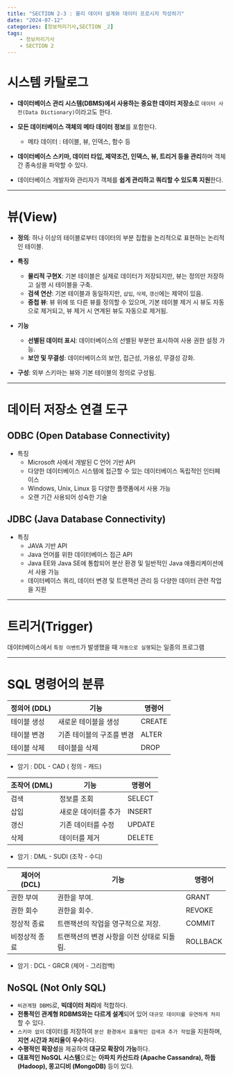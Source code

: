 ```yaml
---
title: "SECTION 2-3 : 물리 데이터 설계와 데이터 프로시저 작성하기"
date: "2024-07-12"
categories: [정보처리기사,SECTION _2]
tags:
    - 정보처리기사
    - SECTION 2 
---
```


# 시스템 카탈로그

- **데이터베이스 관리 시스템(DBMS)에서 사용하는 중요한 데이터 저장소**로 `데이터 사전(Data Dictionary)`이라고도 한다.

- **모든 데이터베이스 객체의 메타 데이터 정보**를 포함한다.
    - 메타 데이터 : 테이블, 뷰, 인덱스, 함수 등

- **데이터베이스 스키마, 데이터 타입, 제약조건, 인덱스, 뷰, 트리거 등을 관리**하며 객체 간 종속성을 파악할 수 있다.

- 데이터베이스 개발자와 관리자가 객체를 **쉽게 관리하고 쿼리할 수 있도록 지원**한다.

----------------------

# 뷰(View)

- **정의**: 하나 이상의 테이블로부터 데이터의 부분 집합을 논리적으로 표현하는 논리적인 테이블.

- **특징**
  - **물리적 구현X**: 기본 테이블은 실제로 데이터가 저장되지만, 뷰는 정의만 저장하고 실행 시 테이블을 구축.
  - **검색 연산**: 기본 테이블과 동일하지만, `삽입`, `삭제`, `갱신`에는 제약이 있음.
  - **중첩 뷰**: 뷰 위에 또 다른 뷰를 정의할 수 있으며, 기본 테이블 제거 시 뷰도 자동으로 제거되고, 뷰 제거 시 연계된 뷰도 자동으로 제거됨.

- **기능**
  - **선별된 데이터 표시**: 데이터베이스의 선별된 부분만 표시하여 사용 권한 설정 가능.
  - **보안 및 무결성**: 데이터베이스의 보안, 접근성, 가용성, 무결성 강화.

- **구성**: 외부 스키마는 뷰와 기본 테이블의 정의로 구성됨.

------------------------

# 데이터 저장소 연결 도구

## ODBC (Open Database Connectivity)
- 특징
    - Microsoft 사에서 개발된 C 언어 기반 API
    - 다양한 데이터베이스 시스템에 접근할 수 있는 데이터베이스 독립적인 인터페이스
    - Windows, Unix, Linux 등 다양한 플랫폼에서 사용 가능
    - 오랜 기간 사용되어 성숙한 기술

## JDBC (Java Database Connectivity)
- 특징
    - JAVA 기반 API
    - Java 언어를 위한 데이터베이스 접근 API
    - Java EE와 Java SE에 통합되어 분산 환경 및 일반적인 Java 애플리케이션에서 사용 가능
    - 데이터베이스 쿼리, 데이터 변경 및 트랜잭션 관리 등 다양한 데이터 관련 작업을 지원

--------------------------

# 트리거(Trigger)

데이터베이스에서 `특정 이벤트`가 발생했을 때 `자동으로 실행`되는 일종의 프로그램

------------------------------
# SQL 명령어의 분류


| 정의어 (DDL) | 기능 | 명령어 |
|---|---|---|
| 테이블 생성 | 새로운 테이블을 생성 | CREATE |
| 테이블 변경 | 기존 테이블의 구조를 변경 | ALTER |
| 테이블 삭제 | 테이블을 삭제 | DROP |

* 암기 : DDL - CAD ( 정의 - 캐드) 

| 조작어 (DML) |기능 | 명령어 |
|----|---|----|
| 검색 | 정보를 조회 | SELECT |
| 삽입 | 새로운 데이터를 추가 | INSERT |
| 갱신 | 기존 데이터를 수정 | UPDATE |
| 삭제 | 데이터를 제거 | DELETE |


* 암기 : DML - SUDI (조작 - 수디)


|제어어 (DCL) |	기능 | 명령어|
| --- | --- | --- |
| 권한 부여 | 권한을 부여. | GRANT |
| 권한 회수 | 권한을 회수. |	REVOKE |
| 정상적 종료 |	트랜잭션의 작업을 영구적으로 저장. | COMMIT |
| 비정상적 종료 | 트랜잭션의 변경 사항을 이전 상태로 되돌림. | ROLLBACK |


* 암기 : DCL - GRCR (제어 - 그리컴백)

## NoSQL (Not Only SQL)

- `비관계형 DBMS`로, **빅데이터 처리**에 적합하다.
- **전통적인 관계형 RDBMS와는 다르게 설계**되어 있어 `대규모 데이터를 유연하게 처리`할 수 있다.
- `스키마 없이` 데이터를 저장하여 `분산 환경에서 효율적인 검색과 추가 작업`을 지원하며, **지연 시간과 처리율이 우수**하다.
- **수평적인 확장성**을 제공하여 **대규모 확장이 가능**하다.
- **대표적인 NoSQL 시스템**으로는 **아파치 카산드라 (Apache Cassandra), 하둡 (Hadoop), 몽고디비 (MongoDB)** 등이 있다.
